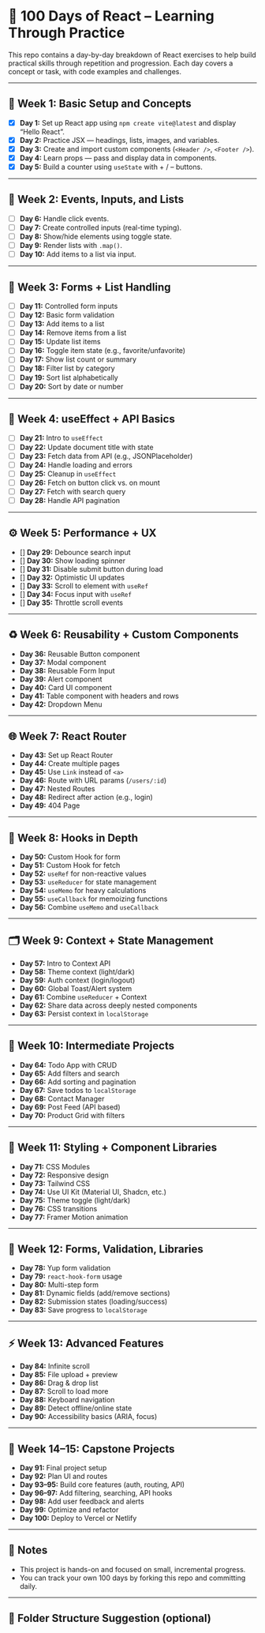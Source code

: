 # 🧠 100 Days of React – Learning Through Practice

This repo contains a day-by-day breakdown of React exercises to help build practical skills through repetition and progression. Each day covers a concept or task, with code examples and challenges.

---

## 📅 Week 1: Basic Setup and Concepts

- [x] **Day 1:** Set up React app using `npm create vite@latest` and display “Hello React”.
- [x] **Day 2:** Practice JSX — headings, lists, images, and variables.
- [x] **Day 3:** Create and import custom components (`<Header />`, `<Footer />`).
- [x] **Day 4:** Learn props — pass and display data in components.
- [x] **Day 5:** Build a counter using `useState` with + / – buttons.

---

## 🧩 Week 2: Events, Inputs, and Lists

- [ ] **Day 6:** Handle click events.
- [ ] **Day 7:** Create controlled inputs (real-time typing).
- [ ] **Day 8:** Show/hide elements using toggle state.
- [ ] **Day 9:** Render lists with `.map()`.
- [ ] **Day 10:** Add items to a list via input.

---

## 📝 Week 3: Forms + List Handling

- [ ] **Day 11:** Controlled form inputs
- [ ] **Day 12:** Basic form validation
- [ ] **Day 13:** Add items to a list
- [ ] **Day 14:** Remove items from a list
- [ ] **Day 15:** Update list items
- [ ] **Day 16:** Toggle item state (e.g., favorite/unfavorite)
- [ ] **Day 17:** Show list count or summary
- [ ] **Day 18:** Filter list by category
- [ ] **Day 19:** Sort list alphabetically
- [ ] **Day 20:** Sort by date or number

---

## 🔄 Week 4: useEffect + API Basics

- [ ] **Day 21:** Intro to `useEffect`
- [ ] **Day 22:** Update document title with state
- [ ] **Day 23:** Fetch data from API (e.g., JSONPlaceholder)
- [ ] **Day 24:** Handle loading and errors
- [ ] **Day 25:** Cleanup in `useEffect`
- [ ] **Day 26:** Fetch on button click vs. on mount
- [ ] **Day 27:** Fetch with search query
- [ ] **Day 28:** Handle API pagination

---

## ⚙️ Week 5: Performance + UX

- [] **Day 29:** Debounce search input
- [] **Day 30:** Show loading spinner
- [] **Day 31:** Disable submit button during load
- [] **Day 32:** Optimistic UI updates
- [] **Day 33:** Scroll to element with `useRef`
- [] **Day 34:** Focus input with `useRef`
- [] **Day 35:** Throttle scroll events

---

## ♻️ Week 6: Reusability + Custom Components

- **Day 36:** Reusable Button component
- **Day 37:** Modal component
- **Day 38:** Reusable Form Input
- **Day 39:** Alert component
- **Day 40:** Card UI component
- **Day 41:** Table component with headers and rows
- **Day 42:** Dropdown Menu

---

## 🌐 Week 7: React Router

- **Day 43:** Set up React Router
- **Day 44:** Create multiple pages
- **Day 45:** Use `Link` instead of `<a>`
- **Day 46:** Route with URL params (`/users/:id`)
- **Day 47:** Nested Routes
- **Day 48:** Redirect after action (e.g., login)
- **Day 49:** 404 Page

---

## 🧵 Week 8: Hooks in Depth

- **Day 50:** Custom Hook for form
- **Day 51:** Custom Hook for fetch
- **Day 52:** `useRef` for non-reactive values
- **Day 53:** `useReducer` for state management
- **Day 54:** `useMemo` for heavy calculations
- **Day 55:** `useCallback` for memoizing functions
- **Day 56:** Combine `useMemo` and `useCallback`

---

## 🗂️ Week 9: Context + State Management

- **Day 57:** Intro to Context API
- **Day 58:** Theme context (light/dark)
- **Day 59:** Auth context (login/logout)
- **Day 60:** Global Toast/Alert system
- **Day 61:** Combine `useReducer` + Context
- **Day 62:** Share data across deeply nested components
- **Day 63:** Persist context in `localStorage`

---

## 🔧 Week 10: Intermediate Projects

- **Day 64:** Todo App with CRUD
- **Day 65:** Add filters and search
- **Day 66:** Add sorting and pagination
- **Day 67:** Save todos to `localStorage`
- **Day 68:** Contact Manager
- **Day 69:** Post Feed (API based)
- **Day 70:** Product Grid with filters

---

## 🎨 Week 11: Styling + Component Libraries

- **Day 71:** CSS Modules
- **Day 72:** Responsive design
- **Day 73:** Tailwind CSS
- **Day 74:** Use UI Kit (Material UI, Shadcn, etc.)
- **Day 75:** Theme toggle (light/dark)
- **Day 76:** CSS transitions
- **Day 77:** Framer Motion animation

---

## 🧾 Week 12: Forms, Validation, Libraries

- **Day 78:** Yup form validation
- **Day 79:** `react-hook-form` usage
- **Day 80:** Multi-step form
- **Day 81:** Dynamic fields (add/remove sections)
- **Day 82:** Submission states (loading/success)
- **Day 83:** Save progress to `localStorage`

---

## ⚡ Week 13: Advanced Features

- **Day 84:** Infinite scroll
- **Day 85:** File upload + preview
- **Day 86:** Drag & drop list
- **Day 87:** Scroll to load more
- **Day 88:** Keyboard navigation
- **Day 89:** Detect offline/online state
- **Day 90:** Accessibility basics (ARIA, focus)

---

## 🚀 Week 14–15: Capstone Projects

- **Day 91:** Final project setup
- **Day 92:** Plan UI and routes
- **Day 93–95:** Build core features (auth, routing, API)
- **Day 96–97:** Add filtering, searching, API hooks
- **Day 98:** Add user feedback and alerts
- **Day 99:** Optimize and refactor
- **Day 100:** Deploy to Vercel or Netlify

---

## 📌 Notes

- This project is hands-on and focused on small, incremental progress.
- You can track your own 100 days by forking this repo and committing daily.

---

## 📁 Folder Structure Suggestion (optional)
